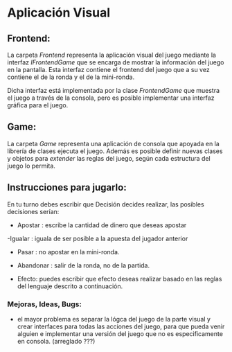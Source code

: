 # Aplicación Visual

## Frontend:

La carpeta *Frontend* representa la aplicación visual del juego mediante la interfaz *IFrontendGame* que se encarga de mostrar la información del juego en la pantalla. Esta interfaz contiene el frontend del juego que a su vez contiene el de la ronda y el de la mini-ronda.

Dicha interfaz está implementada por la clase *FrontendGame* que muestra el juego a través de la consola, pero es posible implementar una interfaz gráfica para el juego.

## Game:

La carpeta *Game* representa una aplicación de consola que apoyada en la librería de clases ejecuta el juego. Además es posible definir nuevas clases y objetos para *extender* las reglas del juego, según cada estructura del juego lo permita.

## Instrucciones para jugarlo:

En tu turno debes escribir que Decisión decides realizar, las posibles decisiones serían:

- Apostar : escribe la cantidad de dinero que deseas apostar

-Igualar : iguala de ser posible a la apuesta del jugador anterior

- Pasar : no apostar en la mini-ronda.

- Abandonar : salir de la ronda, no de la partida.

- Efecto: puedes escribir que efecto deseas realizar basado en las reglas del lenguaje descrito a continuación.
  
  

### Mejoras, Ideas, Bugs:

- el mayor problema es separar la lógca del juego de la parte visual y crear interfaces para todas las acciones del juego, para que pueda venir alguien e implementar una versión del juego que no es especificamente en consola. (arreglado ???)
